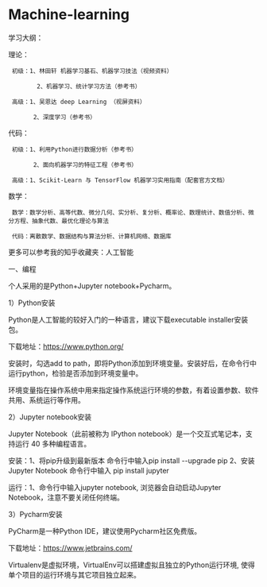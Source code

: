 # Machine-learning

学习大纲：

理论：
    
     初级：1、林田轩 机器学习基石、机器学习技法（视频资料）
            
            2、机器学习、统计学习方法（参考书）
     
     高级：1、吴恩达 deep Learning （视屏资料）
                      
           2、深度学习（参考书）
代码：
            
     初级：1、利用Python进行数据分析（参考书）
                      
           2、面向机器学习的特征工程（参考书）
            
     高级：1、Scikit-Learn 与 TensorFlow 机器学习实用指南（配套官方文档）


数学：
     
     数学：数学分析、高等代数、微分几何、实分析、复分析、概率论、数理统计、数值分析、微分方程、抽象代数、最优化理论与算法
            
     代码：离散数学、数据结构与算法分析、计算机网络、数据库

更多可以参考我的知乎收藏夹：人工智能



一、编程

个人采用的是Python+Jupyter notebook+Pycharm。

1）Python安装

Python是人工智能的较好入门的一种语言，建议下载executable installer安装包。

下载地址：https://www.python.org/

安装时，勾选add to path，即将Python添加到环境变量。安装好后，在命令行中运行python，检验是否添加到环境变量中。

环境变量指在操作系统中用来指定操作系统运行环境的参数，有着设置参数、软件共用、系统运行等作用。

2）Jupyter notebook安装

Jupyter Notebook（此前被称为 IPython notebook）是一个交互式笔记本，支持运行 40 多种编程语言。

安装：1、将pip升级到最新版本 命令行中输入pip install --upgrade pip  2、安装Jupyter Notebook 命令行中输入 pip install jupyter 

运行：1、命令行中输入jupyter notebook, 浏览器会自动启动Jupyter Notebook，注意不要关闭任何终端。


3）Pycharm安装

PyCharm是一种Python IDE，建议使用Pycharm社区免费版。

下载地址：https://www.jetbrains.com/

Virtualenv是虚拟环境，VirtualEnv可以搭建虚拟且独立的Python运行环境, 使得单个项目的运行环境与其它项目独立起来。




